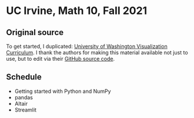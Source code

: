 # UC Irvine, Math 10, Fall 2021

## Original source

To get started, I duplicated: [University of Washington Visualization Curriculum](https://uwdata.github.io/visualization-curriculum/intro.html).
I thank the authors for making this material available not just to use, but to edit via their [GitHub source code](https://github.com/uwdata/visualization-curriculum).

## Schedule

* Getting started with Python and NumPy
* pandas
* Altair
* Streamlit